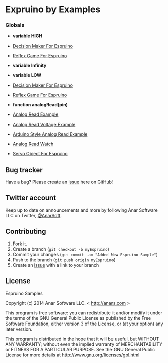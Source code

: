 # Expruino by Examples


### Globals


* **variable HIGH**
 * [ Decision Maker For Espruino](./00_misc/decision_maker/decision_maker.js)
 * [ Reflex Game For Espruino](./00_misc/reflex_game/reflex_game.js)

* **variable Infinity**

* **variable LOW**
 * [ Decision Maker For Espruino](./00_misc/decision_maker/decision_maker.js)
 * [ Reflex Game For Espruino](./00_misc/reflex_game/reflex_game.js)

* **function analogRead(pin)**
 * [ Analog Read Example](./01_basics/analog_read/analog_read.js)
 * [Analog Read Voltage Example](./01_basics/analog_read/analog_read_voltage.js)
 * [ Arduino Style Analog Read Example](./01_basics/analog_read/arduino_style_analog_read.js)
 * [ Analog Read Watch](./analog_read_watch/analog_read_watch.js)
 * [Servo Object For Espruino](./servo-object/servo-object.js)

## Bug tracker

Have a bug? Please create an [issue](https://github.com/anars/Espruino/issues) here on GitHub!

## Twitter account

Keep up to date on announcements and more by following Anar Software LLC on Twitter, [@AnarSoft](http://twitter.com/AnarSoft).

## Contributing

1. Fork it.
2. Create a branch (`git checkout -b myEspruino`)
3. Commit your changes (`git commit -am "Added New Espruino Sample"`)
4. Push to the branch (`git push origin myEspruino`)
5. Create an [issue](https://github.com/anars/Espruino/issues) with a link to your branch

## License

Espruino Samples

Copyright (c) 2014 Anar Software LLC. < http://anars.com >

This program is free software: you can redistribute it and/or modify it under the terms of the GNU General Public License as published by the Free Software Foundation, either version 3 of the License, or (at your option) any later version.

This program is distributed in the hope that it will be useful, but WITHOUT ANY WARRANTY; without even the implied warranty of MERCHANTABILITY or FITNESS FOR A PARTICULAR PURPOSE. See the GNU General Public License for more details at http://www.gnu.org/licenses/gpl.html


